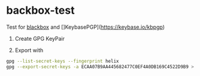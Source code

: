 # backbox-test

Test for [blackbox](https://github.com/StackExchange/blackbox) and []KeybasePGP](https://keybase.io/kbpgp)

1. Create GPG KeyPair

2. Export with
```bash
gpg --list-secret-keys --fingerprint helix
gpg --export-secret-keys -a ECAA07B9AA445682477C0EF4A0DB169C4522D9B9 > privkey.asc

```


